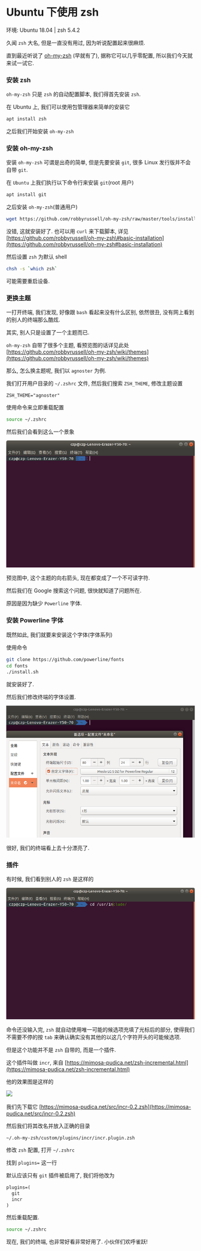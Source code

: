 # Ubuntu 下使用 zsh

环境: Ubuntu 18.04 \| zsh 5.4.2

久闻 `zsh` 大名, 但是一直没有用过, 因为听说配置起来很麻烦.

直到最近听说了 [oh-my-zsh](https://github.com/robbyrussell/oh-my-zsh) \(早就有了\), 据称它可以几乎零配置, 所以我们今天就来试一试它.

### 安装 zsh

`oh-my-zsh` 只是 `zsh` 的自动配置脚本, 我们得首先安装 `zsh`.

在 Ubuntu 上, 我们可以使用包管理器来简单的安装它

```bash
apt install zsh
```

之后我们开始安装 `oh-my-zsh`

### 安装 oh-my-zsh

安装 `oh-my-zsh` 可谓是出奇的简单, 但是先要安装 `git`, 很多 Linux 发行版并不会自带 `git`.

在 `Ubuntu` 上我们执行以下命令行来安装 `git`\(root 用户\)

```bash
apt install git
```

之后安装 `oh-my-zsh`\(普通用户\)

```bash
wget https://github.com/robbyrussell/oh-my-zsh/raw/master/tools/install.sh -O - | zsh
```

没错, 这就安装好了. 也可以用 `curl` 来下载脚本, 详见 [https://github.com/robbyrussell/oh-my-zsh\#basic-installation](https://github.com/robbyrussell/oh-my-zsh#basic-installation)

然后设置 `zsh` 为默认 shell

```bash
chsh -s `which zsh`
```

可能需要重启设备.

### 更换主题

一打开终端, 我们发现, 好像跟 `bash` 看起来没有什么区别, 依然很丑, 没有网上看到的别人的终端那么酷炫.

其实, 别人只是设置了一个主题而已.

`oh-my-zsh` 自带了很多个主题, 看预览图的话详见此处 [https://github.com/robbyrussell/oh-my-zsh/wiki/themes](https://github.com/robbyrussell/oh-my-zsh/wiki/themes)

那么, 怎么换主题呢, 我们以 `agnoster` 为例.

我们打开用户目录的 `~/.zshrc` 文件, 然后我们搜索 `ZSH_THEME`, 修改主题设置

```text
ZSH_THEME="agnoster"
```

使用命令来立即重载配置

```bash
source ~/.zshrc
```

然后我们会看到这么一个景象

![zsh &#x5B57;&#x4F53;&#x9519;&#x8BEF;](../.gitbook/assets/image%20%289%29.png)

预览图中, 这个主题的向右箭头, 现在都变成了一个不可读字符.

然后我们在 Google 搜索这个问题, 很快就知道了问题所在.

原因是因为缺少 `Powerline` 字体.

### 安装 Powerline 字体

既然如此, 我们就要来安装这个字体\(字体系列\)

使用命令

```bash
git clone https://github.com/powerline/fonts
cd fonts
./install.sh
```

就安装好了.

然后我们修改终端的字体设置.

![ubuntu &#x7EC8;&#x7AEF;&#x9996;&#x9009;&#x9879;](../.gitbook/assets/image%20%2821%29.png)

很好, 我们的终端看上去十分漂亮了.

### 插件

有时候, 我们看到别人的 `zsh` 是这样的

![zsh incr &#x63D2;&#x4EF6;&#x8865;&#x5168;&#x6548;&#x679C;](../.gitbook/assets/image%20%282%29.png)

命令还没输入完, `zsh` 就自动使用唯一可能的候选项充填了光标后的部分, 使得我们不需要不停的按 `tab` 来确认确实没有其他的以这几个字符开头的可能候选项.

但是这个功能并不是 `zsh` 自带的, 而是一个插件.

这个插件叫做 `incr`, 来自 [https://mimosa-pudica.net/zsh-incremental.html](https://mimosa-pudica.net/zsh-incremental.html)

他的效果图是这样的

![](https://mimosa-pudica.net/img/zsh.gif)

我们先下载它 [https://mimosa-pudica.net/src/incr-0.2.zsh](https://mimosa-pudica.net/src/incr-0.2.zsh)

然后我们将其改名并放入正确的目录

```bash
~/.oh-my-zsh/custom/plugins/incr/incr.plugin.zsh
```

修改 `zsh` 配置, 打开 `~/.zshrc`

找到 `plugins=` 这一行

默认应该只有 `git` 插件被启用了, 我们将他改为

```text
plugins=(
  git
  incr
)
```

然后重载配置.

```bash
source ~/.zshrc
```

现在, 我们的终端, 也非常好看非常好用了. 小伙伴们欢呼雀跃!
